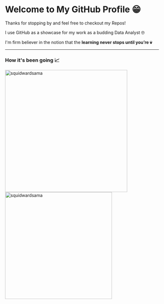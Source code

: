# **Welcome to My GitHub Profile** 😁

Thanks for stopping by and feel free to checkout my Repos!

I use GitHub as a showcase for my work as a  budding Data Analyst 🤓

I'm firm believer in the notion that the **learning never stops until you’re 💀**

---

### How it's been going 📈

<div >
    <img align="left" src="https://github-readme-stats.vercel.app/api?username=squidwardsama&count_private=true&show_icons=true&theme=dracula"  width="400px" alt="squidwardsama">
    &nbsp;&nbsp;
    &nbsp;&nbsp;
    <img align="center" src="https://github-readme-stats.vercel.app/api/top-langs/?username=squidwardsama&layout=compact&theme=dracula"  width="350px" alt="squidwardsama">
</div>

